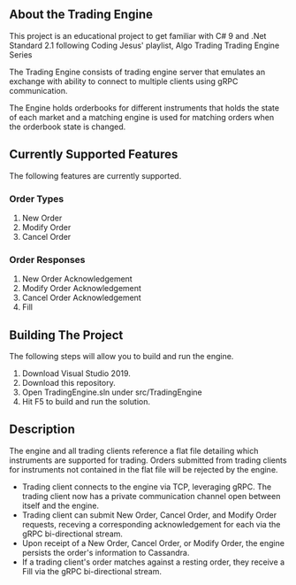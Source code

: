 ## About the Trading Engine
This project is an educational project to get familiar with C# 9 and .Net Standard 2.1 following Coding Jesus' playlist, Algo Trading Trading Engine Series

The Trading Engine consists of trading engine server that emulates an exchange with ability to connect to multiple clients using gRPC communication.

The Engine holds orderbooks for different instruments that holds the state of each market and a matching engine is used for matching orders when the orderbook state is changed.

## Currently Supported Features
The following features are currently supported.

### Order Types
1. New Order
2. Modify Order
3. Cancel Order

### Order Responses
1. New Order Acknowledgement
2. Modify Order Acknowledgement
3. Cancel Order Acknowledgement
4. Fill

## Building The Project
The following steps will allow you to build and run the engine.

1. Download Visual Studio 2019.
2. Download this repository.
3. Open TradingEngine.sln under src/TradingEngine
4. Hit F5 to build and run the solution.

## Description
The engine and all trading clients reference a flat file detailing which instruments are supported for trading. Orders submitted from trading clients for instruments not contained in the flat file will be rejected by the engine.

* Trading client connects to the engine via TCP, leveraging gRPC. The trading client now has a private communication channel open between itself and the engine.
* Trading client can submit New Order, Cancel Order, and Modify Order requests, receving a corresponding acknowledgement for each via the gRPC bi-directional stream.
* Upon receipt of a New Order, Cancel Order, or Modify Order, the engine persists the order's information to Cassandra.
* If a trading client's order matches against a resting order, they receive a Fill via the gRPC bi-directional stream.
